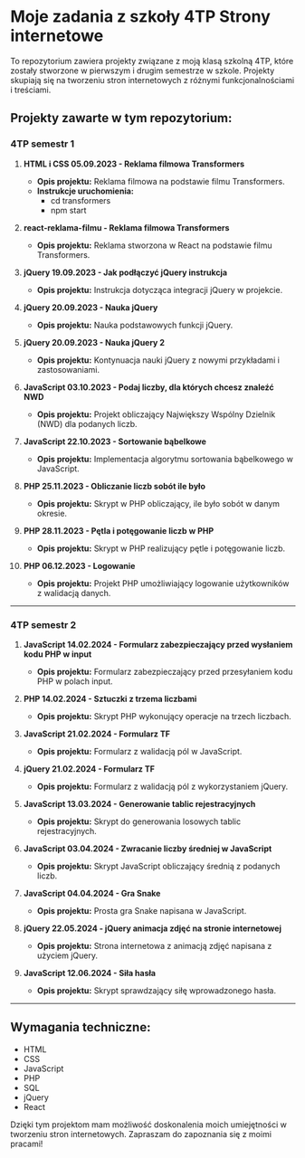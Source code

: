 # Moje zadania z szkoły 4TP Strony internetowe

To repozytorium zawiera projekty związane z moją klasą szkolną 4TP, które zostały stworzone w pierwszym i drugim semestrze w szkole. Projekty skupiają się na tworzeniu stron internetowych z różnymi funkcjonalnościami i treściami.

## Projekty zawarte w tym repozytorium:

### 4TP semestr 1

1. **HTML i CSS 05.09.2023 - Reklama filmowa Transformers**  
   - **Opis projektu:** Reklama filmowa na podstawie filmu Transformers. 
   - **Instrukcje uruchomienia:**
     - cd transformers
     - npm start

2. **react-reklama-filmu - Reklama filmowa Transformers**  
   - **Opis projektu:** Reklama stworzona w React na podstawie filmu Transformers.

3. **jQuery 19.09.2023 - Jak podłączyć jQuery instrukcja**  
   - **Opis projektu:** Instrukcja dotycząca integracji jQuery w projekcie.

4. **jQuery 20.09.2023 - Nauka jQuery**  
   - **Opis projektu:** Nauka podstawowych funkcji jQuery.

5. **jQuery 20.09.2023 - Nauka jQuery 2**  
   - **Opis projektu:** Kontynuacja nauki jQuery z nowymi przykładami i zastosowaniami.

6. **JavaScript 03.10.2023 - Podaj liczby, dla których chcesz znaleźć NWD**  
   - **Opis projektu:** Projekt obliczający Największy Wspólny Dzielnik (NWD) dla podanych liczb.

7. **JavaScript 22.10.2023 - Sortowanie bąbelkowe**  
   - **Opis projektu:** Implementacja algorytmu sortowania bąbelkowego w JavaScript.

8. **PHP 25.11.2023 - Obliczanie liczb sobót ile było**  
   - **Opis projektu:** Skrypt w PHP obliczający, ile było sobót w danym okresie.

9. **PHP 28.11.2023 - Pętla i potęgowanie liczb w PHP**  
   - **Opis projektu:** Skrypt w PHP realizujący pętle i potęgowanie liczb.

10. **PHP 06.12.2023 - Logowanie**  
    - **Opis projektu:** Projekt PHP umożliwiający logowanie użytkowników z walidacją danych.

---

### 4TP semestr 2

1. **JavaScript 14.02.2024 - Formularz zabezpieczający przed wysłaniem kodu PHP w input**  
   - **Opis projektu:** Formularz zabezpieczający przed przesyłaniem kodu PHP w polach input.

2. **PHP 14.02.2024 - Sztuczki z trzema liczbami**  
   - **Opis projektu:** Skrypt PHP wykonujący operacje na trzech liczbach.

3. **JavaScript 21.02.2024 - Formularz TF**  
   - **Opis projektu:** Formularz z walidacją pól w JavaScript.

4. **jQuery 21.02.2024 - Formularz TF**  
   - **Opis projektu:** Formularz z walidacją pól z wykorzystaniem jQuery.

5. **JavaScript 13.03.2024 - Generowanie tablic rejestracyjnych**  
   - **Opis projektu:** Skrypt do generowania losowych tablic rejestracyjnych.

6. **JavaScript 03.04.2024 - Zwracanie liczby średniej w JavaScript**  
   - **Opis projektu:** Skrypt JavaScript obliczający średnią z podanych liczb.

7. **JavaScript 04.04.2024 - Gra Snake**  
   - **Opis projektu:** Prosta gra Snake napisana w JavaScript.

8. **jQuery 22.05.2024 - jQuery animacja zdjęć na stronie internetowej**  
   - **Opis projektu:** Strona internetowa z animacją zdjęć napisana z użyciem jQuery.

9. **JavaScript 12.06.2024 - Siła hasła**  
   - **Opis projektu:** Skrypt sprawdzający siłę wprowadzonego hasła.
 
---

## Wymagania techniczne:

- HTML
- CSS
- JavaScript
- PHP
- SQL
- jQuery
- React

Dzięki tym projektom mam możliwość doskonalenia moich umiejętności w tworzeniu stron internetowych. Zapraszam do zapoznania się z moimi pracami!

